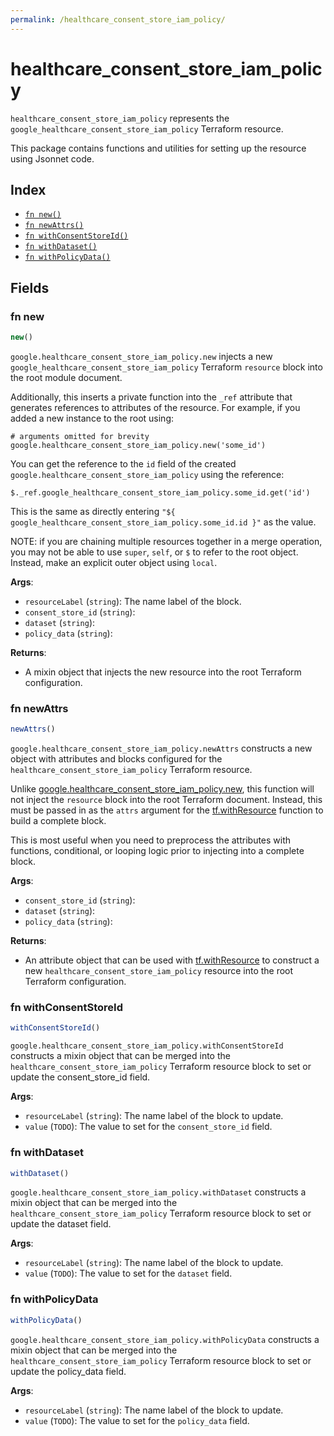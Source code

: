 ```yaml
---
permalink: /healthcare_consent_store_iam_policy/
---
```


# healthcare_consent_store_iam_policy

`healthcare_consent_store_iam_policy` represents the `google_healthcare_consent_store_iam_policy` Terraform resource.



This package contains functions and utilities for setting up the resource using Jsonnet code.


## Index

* [`fn new()`](#fn-new)
* [`fn newAttrs()`](#fn-newattrs)
* [`fn withConsentStoreId()`](#fn-withconsentstoreid)
* [`fn withDataset()`](#fn-withdataset)
* [`fn withPolicyData()`](#fn-withpolicydata)

## Fields

### fn new

```ts
new()
```


`google.healthcare_consent_store_iam_policy.new` injects a new `google_healthcare_consent_store_iam_policy` Terraform `resource`
block into the root module document.

Additionally, this inserts a private function into the `_ref` attribute that generates references to attributes of the
resource. For example, if you added a new instance to the root using:

    # arguments omitted for brevity
    google.healthcare_consent_store_iam_policy.new('some_id')

You can get the reference to the `id` field of the created `google.healthcare_consent_store_iam_policy` using the reference:

    $._ref.google_healthcare_consent_store_iam_policy.some_id.get('id')

This is the same as directly entering `"${ google_healthcare_consent_store_iam_policy.some_id.id }"` as the value.

NOTE: if you are chaining multiple resources together in a merge operation, you may not be able to use `super`, `self`,
or `$` to refer to the root object. Instead, make an explicit outer object using `local`.

**Args**:
  - `resourceLabel` (`string`): The name label of the block.
  - `consent_store_id` (`string`): 
  - `dataset` (`string`): 
  - `policy_data` (`string`): 

**Returns**:
- A mixin object that injects the new resource into the root Terraform configuration.


### fn newAttrs

```ts
newAttrs()
```


`google.healthcare_consent_store_iam_policy.newAttrs` constructs a new object with attributes and blocks configured for the `healthcare_consent_store_iam_policy`
Terraform resource.

Unlike [google.healthcare_consent_store_iam_policy.new](#fn-healthcareconsentstoreiampolicynew), this function will not inject the `resource`
block into the root Terraform document. Instead, this must be passed in as the `attrs` argument for the
[tf.withResource](https://github.com/tf-libsonnet/core/tree/main/docs#fn-withresource) function to build a complete block.

This is most useful when you need to preprocess the attributes with functions, conditional, or looping logic prior to
injecting into a complete block.

**Args**:
  - `consent_store_id` (`string`): 
  - `dataset` (`string`): 
  - `policy_data` (`string`): 

**Returns**:
  - An attribute object that can be used with [tf.withResource](https://github.com/tf-libsonnet/core/tree/main/docs#fn-withresource) to construct a new `healthcare_consent_store_iam_policy` resource into the root Terraform configuration.


### fn withConsentStoreId

```ts
withConsentStoreId()
```

`google.healthcare_consent_store_iam_policy.withConsentStoreId` constructs a mixin object that can be merged into the `healthcare_consent_store_iam_policy`
Terraform resource block to set or update the consent_store_id field.



**Args**:
  - `resourceLabel` (`string`): The name label of the block to update.
  - `value` (`TODO`): The value to set for the `consent_store_id` field.


### fn withDataset

```ts
withDataset()
```

`google.healthcare_consent_store_iam_policy.withDataset` constructs a mixin object that can be merged into the `healthcare_consent_store_iam_policy`
Terraform resource block to set or update the dataset field.



**Args**:
  - `resourceLabel` (`string`): The name label of the block to update.
  - `value` (`TODO`): The value to set for the `dataset` field.


### fn withPolicyData

```ts
withPolicyData()
```

`google.healthcare_consent_store_iam_policy.withPolicyData` constructs a mixin object that can be merged into the `healthcare_consent_store_iam_policy`
Terraform resource block to set or update the policy_data field.



**Args**:
  - `resourceLabel` (`string`): The name label of the block to update.
  - `value` (`TODO`): The value to set for the `policy_data` field.
